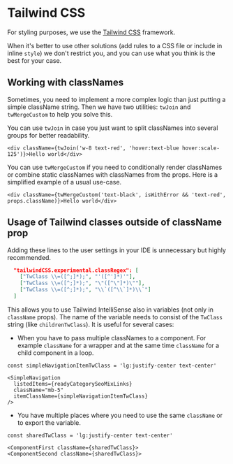 # Tailwind CSS

For styling purposes, we use the [Tailwind CSS](https://tailwindcss.com/) framework.

When it's better to use other solutions (add rules to a CSS file or include in inline `style`) we don't restrict you, and you can use what you think is the best for your case.

## Working with classNames

Sometimes, you need to implement a more complex logic than just putting a simple className string. Then we have two utilities: `twJoin` and `twMergeCustom` to help you solve this.

You can use `twJoin` in case you just want to split classNames into several groups for better readability.

```tsx
<div className={twJoin('w-8 text-red', 'hover:text-blue hover:scale-125')}>Hello world</div>
```

You can use `twMergeCustom` if you need to conditionally render classNames or combine static classNames with classNames from the props. Here is a simplified example of a usual use-case.

```tsx
<div className={twMergeCustom('text-black', isWithError && 'text-red', props.className)}>Hello world</div>
```

## Usage of Tailwind classes outside of className prop

Adding these lines to the user settings in your IDE is unnecessary but highly recommended.

```json
  "tailwindCSS.experimental.classRegex": [
    ["TwClass \\=([^;]*);", "'([^']*)'"],
    ["TwClass \\=([^;]*);", "\"([^\"]*)\""],
    ["TwClass \\=([^;]*);", "\\`([^\\`]*)\\`"]
  ]
```

This allows you to use Tailwind IntelliSense also in variables (not only in `className` props). The name of the variable needs to consist of the `TwClass` string (like `childrenTwClass`). It is useful for several cases:

- When you have to pass multiple classNames to a component. For example `className` for a wrapper and at the same time `className` for a child component in a loop.

```tsx
const simpleNavigationItemTwClass = 'lg:justify-center text-center'

<SimpleNavigation
  listedItems={readyCategorySeoMixLinks}
  className="mb-5"
  itemClassName={simpleNavigationItemTwClass}
/>
```

- You have multiple places where you need to use the same `className` or to export the variable.

```tsx
const sharedTwClass = 'lg:justify-center text-center'

<ComponentFirst className={sharedTwClass}>
<ComponentSecond className={sharedTwClass}>
```
